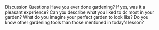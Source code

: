 Discussion Questions
Have you ever done gardening? If yes, was it a pleasant experience? Can you describe what you liked to do most in your garden?
What do you imagine your perfect garden to look like?
Do you know other gardening tools than those mentioned in today's lesson?



